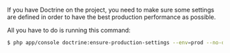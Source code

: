 If you have Doctrine on the project, you need to make sure some settings are defined in
order to have the best production performance as possible.

All you have to do is running this command:

```sh
$ php app/console doctrine:ensure-production-settings --env=prod --no-debug
```
